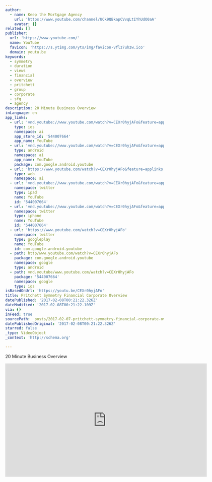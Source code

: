 ```yaml
---
author:
  - name: Keep the Mortgage Agency
    url: 'https://www.youtube.com/channel/UCk9QBkapCVvqLtIYhUdO0aA'
    avatar: {}
related: []
publisher:
  url: 'https://www.youtube.com/'
  name: YouTube
  favicon: 'https://s.ytimg.com/yts/img/favicon-vflz7uhzw.ico'
  domain: youtu.be
keywords:
  - symmetry
  - duration
  - views
  - financial
  - overview
  - pritchett
  - group
  - corporate
  - sfg
  - agency
description: 20 Minute Business Overview
inLanguage: en
app_links:
  - url: 'vnd.youtube://www.youtube.com/watch?v=CEXr0hyjAFo&feature=applinks'
    type: ios
    namespace: ai
    app_store_id: '544007664'
    app_name: YouTube
  - url: 'vnd.youtube://www.youtube.com/watch?v=CEXr0hyjAFo&feature=applinks'
    type: android
    namespace: ai
    app_name: YouTube
    package: com.google.android.youtube
  - url: 'https://www.youtube.com/watch?v=CEXr0hyjAFo&feature=applinks'
    type: web
    namespace: ai
  - url: 'vnd.youtube://www.youtube.com/watch?v=CEXr0hyjAFo&feature=applinks'
    namespace: twitter
    type: ipad
    name: YouTube
    id: '544007664'
  - url: 'vnd.youtube://www.youtube.com/watch?v=CEXr0hyjAFo&feature=applinks'
    namespace: twitter
    type: iphone
    name: YouTube
    id: '544007664'
  - url: 'https://www.youtube.com/watch?v=CEXr0hyjAFo'
    namespace: twitter
    type: googleplay
    name: YouTube
    id: com.google.android.youtube
  - path: http/www.youtube.com/watch?v=CEXr0hyjAFo
    package: com.google.android.youtube
    namespace: google
    type: android
  - path: vnd.youtube/www.youtube.com/watch?v=CEXr0hyjAFo
    package: '544007664'
    namespace: google
    type: ios
isBasedOnUrl: 'https://youtu.be/CEXr0hyjAFo'
title: Pritchett Symmetry Financial Corporate Overview
datePublished: '2017-02-08T00:21:22.326Z'
dateModified: '2017-02-08T00:21:22.109Z'
via: {}
inFeed: true
sourcePath: _posts/2017-02-07-pritchett-symmetry-financial-corporate-overview.md
datePublishedOriginal: '2017-02-08T00:21:22.326Z'
starred: false
_type: VideoObject
_context: 'http://schema.org'

---
```

20 Minute Business Overview

<iframe src="https://cdn.embedly.com/widgets/media.html?src=https%3A%2F%2Fwww.youtube.com%2Fembed%2FCEXr0hyjAFo%3Ffeature%3Doembed&amp;url=http%3A%2F%2Fwww.youtube.com%2Fwatch%3Fv%3DCEXr0hyjAFo&amp;image=https%3A%2F%2Fi.ytimg.com%2Fvi%2FCEXr0hyjAFo%2Fhqdefault.jpg&amp;key=b7d04c9b404c499eba89ee7072e1c4f7&amp;type=text%2Fhtml&amp;schema=youtube" width="640" height="360" scrolling="no" frameborder="0" allowfullscreen="" style=""></iframe>